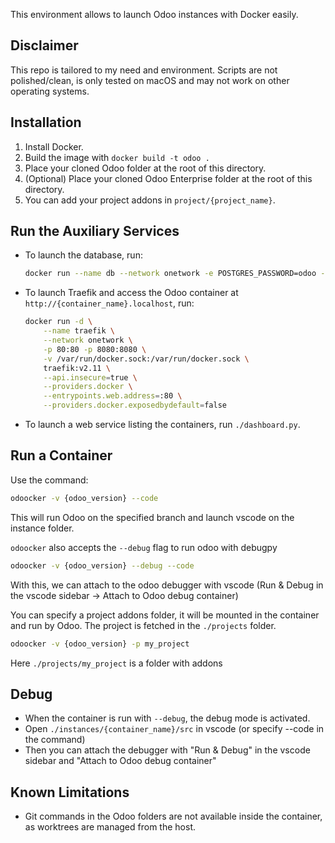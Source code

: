 This environment allows to launch Odoo instances with Docker easily.

## Disclaimer

This repo is tailored to my need and environment. Scripts are not polished/clean,
is only tested on macOS and may not work on other operating systems.

## Installation

1. Install Docker.
2. Build the image with `docker build -t odoo .`
3. Place your cloned Odoo folder at the root of this directory.
4. (Optional) Place your cloned Odoo Enterprise folder at the root of 
   this directory.
5. You can add your project addons in `project/{project_name}`.

## Run the Auxiliary Services

- To launch the database, run:
   ```bash
   docker run --name db --network onetwork -e POSTGRES_PASSWORD=odoo -e POSTGRES_USER=odoo -e POSTGRES_DB=postgres -d postgres
   ```
- To launch Traefik and access the Odoo container at 
  `http://{container_name}.localhost`, run:
   ```bash
   docker run -d \
       --name traefik \
       --network onetwork \
       -p 80:80 -p 8080:8080 \
       -v /var/run/docker.sock:/var/run/docker.sock \
       traefik:v2.11 \
       --api.insecure=true \
       --providers.docker \
       --entrypoints.web.address=:80 \
       --providers.docker.exposedbydefault=false
   ```
- To launch a web service listing the containers, run `./dashboard.py`.

## Run a Container

Use the command:
```bash
odoocker -v {odoo_version} --code
```
This will run Odoo on the specified branch and launch vscode on the instance folder.

`odoocker` also accepts the `--debug` flag to run odoo with debugpy
```bash
odoocker -v {odoo_version} --debug --code
```
With this, we can attach to the odoo debugger with vscode 
(Run & Debug in the vscode sidebar -> Attach to Odoo debug container)

You can specify a project addons folder, it will be mounted in the container
and run by Odoo. The project is fetched in the `./projects` folder.
```bash
odoocker -v {odoo_version} -p my_project
```
Here `./projects/my_project` is a folder with addons

## Debug

- When the container is run with `--debug`, the debug mode is activated.
- Open `./instances/{container_name}/src` in vscode (or specify --code in the command)
- Then you can attach the debugger with "Run & Debug" in the vscode sidebar and "Attach to Odoo debug container"

## Known Limitations

- Git commands in the Odoo folders are not available inside the
  container, as worktrees are managed from the host.
